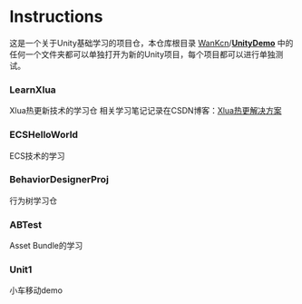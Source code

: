 # Instructions

这是一个关于Unity基础学习的项目仓，本仓库根目录 [WanKcn](https://github.com/WanKcn)/**[UnityDemo](https://github.com/WanKcn/UnityDemo)** 中的任何一个文件夹都可以单独打开为新的Unity项目，每个项目都可以进行单独测试。

### LearnXlua
Xlua热更新技术的学习仓
相关学习笔记记录在CSDN博客：[Xlua热更解决方案](https://blog.csdn.net/wankcn/category_11125292.html?spm=1001.2014.3001.5482)

### ECSHelloWorld

ECS技术的学习

### BehaviorDesignerProj

行为树学习仓

### ABTest

Asset Bundle的学习

### Unit1
小车移动demo

